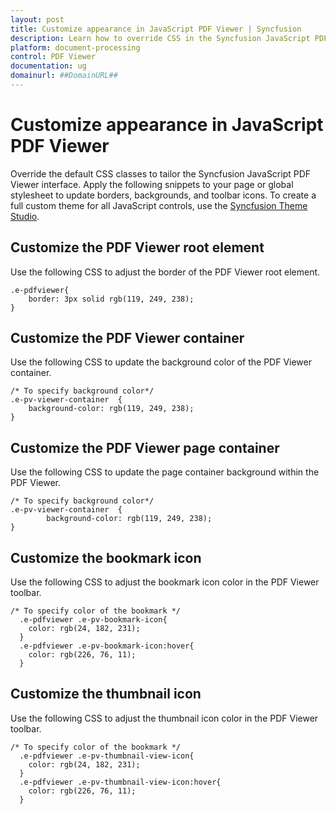 ```yaml
---
layout: post
title: Customize appearance in JavaScript PDF Viewer | Syncfusion
description: Learn how to override CSS in the Syncfusion JavaScript PDF Viewer to customize icons, containers, and overall appearance.
platform: document-processing
control: PDF Viewer
documentation: ug
domainurl: ##DomainURL##
---
```


# Customize appearance in JavaScript PDF Viewer

Override the default CSS classes to tailor the Syncfusion JavaScript PDF Viewer interface. Apply the following snippets to your page or global stylesheet to update borders, backgrounds, and toolbar icons. To create a full custom theme for all JavaScript controls, use the [Syncfusion Theme Studio](https://ej2.syncfusion.com/themestudio/?theme=material).

## Customize the PDF Viewer root element

Use the following CSS to adjust the border of the PDF Viewer root element.

```
.e-pdfviewer{
    border: 3px solid rgb(119, 249, 238);
}
```
## Customize the PDF Viewer container

Use the following CSS to update the background color of the PDF Viewer container.

```
/* To specify background color*/
.e-pv-viewer-container  {
    background-color: rgb(119, 249, 238);
}
```
## Customize the PDF Viewer page container

Use the following CSS to update the page container background within the PDF Viewer.

```
/* To specify background color*/
.e-pv-viewer-container  {
        background-color: rgb(119, 249, 238);
}
```

## Customize the bookmark icon

Use the following CSS to adjust the bookmark icon color in the PDF Viewer toolbar.

```
/* To specify color of the bookmark */
  .e-pdfviewer .e-pv-bookmark-icon{
    color: rgb(24, 182, 231);
  }
  .e-pdfviewer .e-pv-bookmark-icon:hover{
    color: rgb(226, 76, 11);
  }

```
## Customize the thumbnail icon

Use the following CSS to adjust the thumbnail icon color in the PDF Viewer toolbar.

```
/* To specify color of the bookmark */
  .e-pdfviewer .e-pv-thumbnail-view-icon{
    color: rgb(24, 182, 231);
  }
  .e-pdfviewer .e-pv-thumbnail-view-icon:hover{
    color: rgb(226, 76, 11);
  }

```